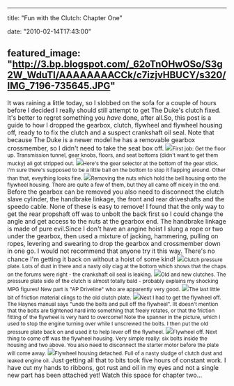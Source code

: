 
---
title: "Fun with the Clutch: Chapter One"

date: "2010-02-14T17:43:00"

featured_image: "http://3.bp.blogspot.com/_62oTnOHwOSo/S3g2W_WduTI/AAAAAAAACCk/c7izjvHBUCY/s320/IMG_7196-735645.JPG"
---



It was raining a little today, so I slobbed on the sofa for a couple of hours before I decided I really should still attempt to get The Duke's clutch fixed.  It's better to regret something you <span style="font-style: italic;">have</span> done, after all.So, this post is a guide to how I dropped the gearbox, clutch, flywheel and flywheel housing off, ready to to fix the clutch and a suspect crankshaft oil seal.  Note that because The Duke is a newer model he has a removable gearbox crossmember, so I didn't need to take the seat box off.
<a href="http://3.bp.blogspot.com/_62oTnOHwOSo/S3g2W_WduTI/AAAAAAAACCk/c7izjvHBUCY/s1600-h/IMG_7196-735645.JPG"><img src="/images/fun-with-the-clutch-chapter-one/IMG_7196-735645.JPG"/></a><span style="font-size:85%;">First job:  Get the floor up.  Transmission tunnel, gear knobs, floors, and seat bottoms (didn't want to get them mucky) all got stripped out.</span>
<a href="http://2.bp.blogspot.com/_62oTnOHwOSo/S3g2XdvquOI/AAAAAAAACCs/nbB9jqJM27w/s1600-h/IMG_7200-737674.JPG"><img src="/images/fun-with-the-clutch-chapter-one/IMG_7200-737674.JPG"/></a><span style="font-size:85%;">Here's the gear selector at the bottom of the gear stick.  I'm sure there's supposed to be a little ball on the bottom to stop it flapping around.  Other than that, eveything looks fine.</span>
<a href="http://2.bp.blogspot.com/_62oTnOHwOSo/S3g2X15sLdI/AAAAAAAACC0/pCVc0iFYXGY/s1600-h/IMG_7208-738955.JPG"><img src="/images/fun-with-the-clutch-chapter-one/IMG_7208-738955.JPG"/></a><span style="font-size:85%;">Removing the nuts which hold the bell housing onto the flywheel housing.  There are quite a few of them, but they all came off nicely in the end.</span><span style="font-size:85%;">
</span>Before the gearbox can be removed you also need to disconnect the clutch slave cylinder, the handbrake linkage, the front and rear driveshafts and the speedo cable.  None of these is easy to remove!  I found that the only way to get the rear propshaft off was to unbolt the back first so I could change the angle and get access to the nuts at the gearbox end.  The handbrake linkage is made of pure evil.Since I don't have an angine hoist I slung a rope or two under the gearbox, then used a mixture of jacking, hammering, pulling on ropes, levering and swearing to drop the gearbox and crossmember down in one go.  I would not recommend that anyone try it this way.  There's no chance I'm getting it back on without a hoist of some kind!
<a href="http://4.bp.blogspot.com/_62oTnOHwOSo/S3g2Yd8MqAI/AAAAAAAACC8/VNSsu9pSTp0/s1600-h/IMG_7215-741149.JPG"><img src="/images/fun-with-the-clutch-chapter-one/IMG_7215-741149.JPG"/></a><span style="font-size:85%;">Clutch pressure plate.  Lots of dust in there and a nasty oily clag at the bottom which shows that the chaps on the forums were right - the crankshaft oil seal is leaking.</span>
<a href="http://2.bp.blogspot.com/_62oTnOHwOSo/S3g2YsEtMcI/AAAAAAAACDE/2Jobzj3GyVA/s1600-h/IMG_7216-742261.JPG"><img src="/images/fun-with-the-clutch-chapter-one/IMG_7216-742261.JPG"/></a><span style="font-size:85%;">Old and new clutches.  The pressure plate side of the clutch is almost totally bald - probably explains my shocking MPG figures!  New part is "AP Driveline" who are apparently very good.</span>
<a href="http://3.bp.blogspot.com/_62oTnOHwOSo/S3g2ZP6QBkI/AAAAAAAACDM/d5At8f9vGkA/s1600-h/IMG_7219-744468.JPG"><img src="/images/fun-with-the-clutch-chapter-one/IMG_7219-744468.JPG"/></a><span style="font-size:85%;">The last little bit of friction material clings to the old clutch plate.</span>
<a href="http://3.bp.blogspot.com/_62oTnOHwOSo/S3g2ZlL-JdI/AAAAAAAACDU/ArxvGIr___0/s1600-h/IMG_7231-745877.JPG"><img src="/images/fun-with-the-clutch-chapter-one/IMG_7231-745877.JPG"/></a><span style="font-size:85%;">Next I had to get the flywheel off.  The Haynes manual says "undo the bolts and pull off the flywheel".  IIt doesn't mention that the bolts are tightened hard into something that freely rotates, or that the friction fitting of the flywheel is very hard to overcome!  Note the spanner in the picture, which I used to stop the engine turning over while I unscrewed the bolts.  I then put the old pressure plate back on and used it to help lever off the flywheel.</span>
<a href="http://1.bp.blogspot.com/_62oTnOHwOSo/S3g2ZxHjrWI/AAAAAAAACDc/5c-H99o2n4M/s1600-h/IMG_7238-747099.JPG"><img src="/images/fun-with-the-clutch-chapter-one/IMG_7238-747099.JPG"/></a><span style="font-size:85%;">Flywheel off.  Next thing to come off was the flywheel housing.  Very simple really:  six bolts inside the housing and two above.  You also need to disconnect the starter motor before the plate will come away.</span>
<a href="http://4.bp.blogspot.com/_62oTnOHwOSo/S3g2aOzZMPI/AAAAAAAACDk/3l7wHajF_Kg/s1600-h/IMG_7242-748362.JPG"><img src="/images/fun-with-the-clutch-chapter-one/IMG_7242-748362.JPG"/></a><span style="font-size:85%;">Flywheel housing detached.  Full of a nasty sludge of clutch dust and leaked engine oil.</span><span style="font-size:85%;">
</span>Just getting all that to bits took five hours of constant work.  I have cut my hands to ribbons, got rust and oil in my eyes and not a single new part has been attached yet!  Watch this space for chapter two...

